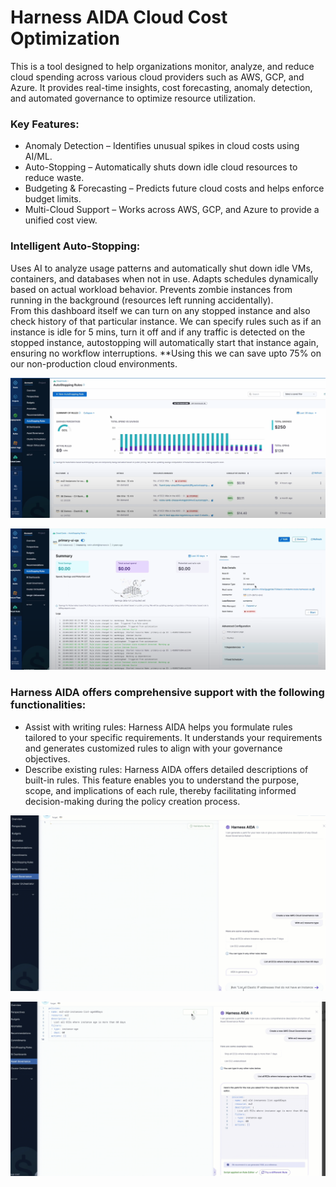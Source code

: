 # Harness AIDA Cloud Cost Optimization
This is a tool designed to help organizations monitor, analyze, and reduce cloud spending across various cloud providers such as AWS, GCP, and Azure. It provides real-time insights, cost forecasting, anomaly detection, and automated governance to optimize resource utilization.

### Key Features:
- Anomaly Detection – Identifies unusual spikes in cloud costs using AI/ML.
- Auto-Stopping – Automatically shuts down idle cloud resources to reduce waste.
- Budgeting & Forecasting – Predicts future cloud costs and helps enforce budget limits.
- Multi-Cloud Support – Works across AWS, GCP, and Azure to provide a unified cost view.


### Intelligent Auto-Stopping:
Uses AI to analyze usage patterns and automatically shut down idle VMs, containers, and databases when not in use.
Adapts schedules dynamically based on actual workload behavior.
Prevents zombie instances from running in the background (resources left running accidentally). </br>
From this dashboard itself we can turn on any stopped instance and also check history of that particular instance. We can specify rules such as if an instance is idle for 5 mins, turn it off and if any traffic is detected on the stopped instance, autostopping will automatically start that instance again, ensuring no workflow interruptions. 
**Using this we can save upto 75% on our non-production cloud environments.

![CCM](https://github.com/vivekraj601/Harness/blob/2fdee269c6fee957975755cfbc66e4f2d24032bc/harness-AI/media/ccm1.png)

![CCM2](https://github.com/vivekraj601/Harness/blob/2fdee269c6fee957975755cfbc66e4f2d24032bc/harness-AI/media/ccm2.png)

### Harness AIDA offers comprehensive support with the following functionalities:

- Assist with writing rules: Harness AIDA helps you formulate rules tailored to your specific requirements. It understands your requirements and generates customized rules to align with your governance objectives.
- Describe existing rules: Harness AIDA offers detailed descriptions of built-in rules. This feature enables you to understand the purpose, scope, and implications of each rule, thereby facilitating informed decision-making during the policy creation process.

![CCM2](https://github.com/vivekraj601/Harness/blob/432059ba5e68b96b5f1e0a04888a059359caa470/harness-AI/media/ccm3.png)

![CCM2](https://github.com/vivekraj601/Harness/blob/432059ba5e68b96b5f1e0a04888a059359caa470/harness-AI/media/ccm4.png)
